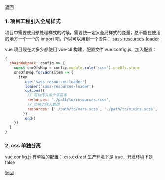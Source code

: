 [返回](./#/webpack/)

### 1. 项目工程引入全局样式

项目中需要使用预处理样式的时候，需要统一定义全局样式的变量，总不能在使用的地方一个一个的 import 吧，所以可以用到一个插件： [sass-resources-loader](https://www.npmjs.com/package/sass-resources-loader)

vue 项目现在大多少都使用 vue-cli 构建，配置文件 vue.config.js，加入配置：

```Javascript
{
  chainWebpack: config => {
    const oneOfsMap = config.module.rule('scss').oneOfs.store
    oneOfsMap.forEach(item => {
      item
        .use('sass-resources-loader')
        .loader('sass-resources-loader')
        .options({
          // 可以传入单个字符串
          resources: './path/to/resources.scss',
          // 也可以传入数组
          resources: ['./path/to/vars.scss', './path/to/mixins.scss', './path/to/functions.scss']
        })
        .end()
    })
  }
}
```

### 2. css 单独分离

vue.config.js 有单独的配置： css.extract 生产环境下是 true，开发环境下是 false

[返回](./#/webpack/)
